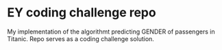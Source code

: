 # **EY coding challenge repo**  
My implementation of the algorithmt predicting GENDER of passengers in Titanic. Repo serves as a coding challenge solution.
